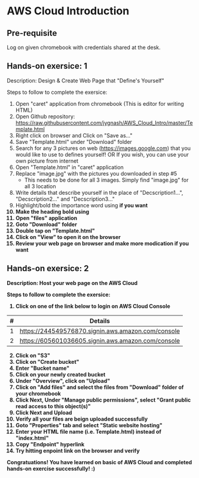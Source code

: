 # AWS Cloud Introduction

## Pre-requisite
Log on given chromebook with credentials shared  at the desk.

## Hands-on exersice: 1

Description: Design & Create Web Page that "Define's Yourself"

Steps to follow to complete the exersice:

1. Open "caret" application from chromebook (This is editor for writing HTML)
2. Open Github repository: https://raw.githubusercontent.com/jygnash/AWS_Cloud_Intro/master/Template.html
3. Right click on browser and Click on "Save as..."
4. Save "Template.html" under "Download" folder
5. Search for any 3 pictures on web (https://images.google.com) that you would like to use to defines yourself!
   OR If you wish, you can use your own picture from internet
6. Open "Template.html" in "caret" application
7. Replace "image.jpg" with the pictures you downloaded in step #5
   - This needs to be done for all 3 images. Simply find "image.jpg" for all 3 location
8. Write details that describe yourself in the place of "Decscription1...", "Decscription2..." and "Decscription3..."
9. Highlight/bold the importance word using <b> if you want
10. Make the heading bold using <b> 
11. Open "files" application
12. Goto "Download" folder
13. Double tap on "Template.html"
14. Click on "View" to open it on the browser
15. Review your web page on browser and make more modication if you want


## Hands-on exersice: 2

Description: Host your web page on the AWS Cloud

Steps to follow to complete the exersice:

1. Click on one of the link below to login on AWS Cloud Console

| #  | Details |
| ------------- | ------------- |
| 1  | https://244549576870.signin.aws.amazon.com/console  |
| 2  | https://605601036605.signin.aws.amazon.com/console  |

2. Click on "S3"
3. Click on "Create bucket"
4. Enter "Bucket name"
6. Click on your newly created bucket 
7. Under "Overview", click on "Upload"
8. Click on "Add files" and select the files from "Download" folder of your chromebook
9. Click Next, Under "Manage public permissions", select "Grant public read access to this object(s)"
10. Click Next and Upload
11. Verify all your files are beign uploaded successfully 
12. Goto "Properties" tab and select "Static website hosting"
13. Enter your HTML file name (i.e. Template.html) instead of "index.html"
14. Copy "Endpoint" hyperlink
15. Try hitting enpoint link on the browser and verify

Congratuations! You have learned on basic of AWS Cloud and completed hands-on exercise successfully! :)
